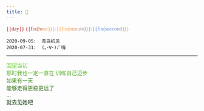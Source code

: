 ```yaml
---
title: 🌼
---
```

 
<div>
<p class="timer" key="first">{{day}} {{fix(hour)}}:{{fix(minute)}}:{{fix(seccond)}}
</p>
</div>

`2020-09-05:  青岛初见`  
`2020-07-31:  (｡･∀･)ﾉﾞ嗨`  

-----

<div class="koto">
<span>回望当初</span><br/> 
<span>那时我也一定一直在 训练自己迈步</span><br/> 
<span>如果有一天</span><br/> 
<span>能够走得更稳更远了</span><br/> 
<span>...</span><br/> 
<span>就去见她吧</span><br/>  
</div>
    
<script>
export default{
  data(){
    return {
      start:new Date('2020/07/31 16:46:00').getTime(),
      day:0,
      hour:0,
      minute:0,
      seccond:0,
      interval:null,
    }
  },
  methods:{
    timediff(){
      let self = this;
      let now = new Date().getTime(),
        leave =  Math.floor((now-self.start)/1000);
      self.day = Math.floor(leave/86400);
      leave = leave%(86400);
      self.hour = Math.floor(leave/3600);
      leave = leave%(3600);
      self.minute = Math.floor(leave/60);
      leave = leave%(60);
      self.seccond = leave;
      self.show = true;
    },
    fix(val){
      return (Array(2).join(0)+val).slice(-2);
    }
  },

  mounted(){
    let self = this;
    self.timediff();
    this.interval = setInterval(()=>{
      self.timediff();
    },500);
  },    
  destroyed: function () {
    clearInterval(this.interval);
  }, 
}
</script>

<style lang="stylus" scoped>
.koto{
  background: linear-gradient(to  bottom, #7EE641,#042502);
  -webkit-background-clip: text;
  color: transparent;
}

.slide-fade-enter-active {
  transition: all 1.5s ease;
}
.slide-fade-leave-active {
  transition: all .8s cubic-bezier(1.0, 0.5, 0.8, 1.0);
}
.slide-fade-enter, .slide-fade-leave-to
/* .slide-fade-leave-active for below version 2.1.8 */ {
  transform: translateX(10px);
  opacity: 0;
}
/* latin */
@font-face {
  font-family: 'Cabin Sketch';
  font-style: normal;
  font-weight: 700;
  font-display: swap;
  src: local('Cabin Sketch Bold'), local('CabinSketch-Bold'), url(https://fonts.gstatic.com/s/cabinsketch/v14/QGY2z_kZZAGCONcK2A4bGOj0I_1Y5tjz.woff2) format('woff2');
  unicode-range: U+0000-00FF, U+0131, U+0152-0153, U+02BB-02BC, U+02C6, U+02DA, U+02DC, U+2000-206F, U+2074, U+20AC, U+2122, U+2191, U+2193, U+2212, U+2215, U+FEFF, U+FFFD;
}
.timer{
  display:inline-block
  font-size: 60px;
  margin:0;
  /* latin */
	font-family:'Cabin Sketch';
  -webkit-background-clip: text;
  color: transparent;
  background-image: linear-gradient(to right, #B2101D, #B2101D, #FAA04A, #FAA04A, #628AD1, #628AD1, #FAA04A, #FAA04A, #B2101D, #B2101D); /* 标准的语法（必须放在最后） */

}
</style>